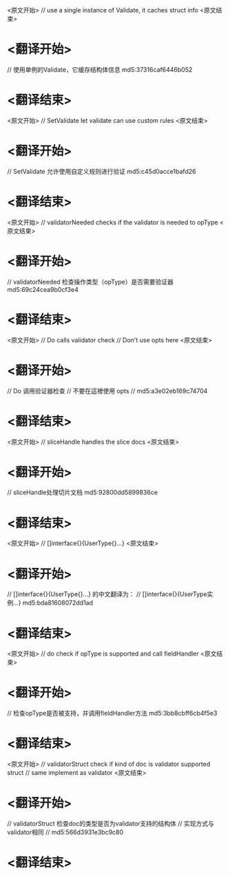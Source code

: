 
<原文开始>
// use a single instance of Validate, it caches struct info
<原文结束>

# <翻译开始>
// 使用单例的Validate，它缓存结构体信息 md5:37316caf6446b052
# <翻译结束>


<原文开始>
// SetValidate let validate can use custom rules
<原文结束>

# <翻译开始>
// SetValidate 允许使用自定义规则进行验证 md5:c45d0acce1bafd26
# <翻译结束>


<原文开始>
// validatorNeeded checks if the validator is needed to opType
<原文结束>

# <翻译开始>
// validatorNeeded 检查操作类型（opType）是否需要验证器 md5:69c24cea9b0cf3e4
# <翻译结束>


<原文开始>
// Do calls validator check
// Don't use opts here
<原文结束>

# <翻译开始>
// Do 调用验证器检查
// 不要在這裡使用 opts
// md5:a3e02eb169c74704
# <翻译结束>


<原文开始>
// sliceHandle handles the slice docs
<原文结束>

# <翻译开始>
// sliceHandle处理切片文档 md5:92800dd5899836ce
# <翻译结束>


<原文开始>
// []interface{}{UserType{}...}
<原文结束>

# <翻译开始>
// []interface{}{UserType{}...} 的中文翻译为：
// []interface{}{UserType实例...} md5:bda81608072dd1ad
# <翻译结束>


<原文开始>
// do check if opType is supported and call fieldHandler
<原文结束>

# <翻译开始>
// 检查opType是否被支持，并调用fieldHandler方法 md5:3bb8cbff6cb4f5e3
# <翻译结束>


<原文开始>
// validatorStruct check if kind of doc is validator supported struct
// same implement as validator
<原文结束>

# <翻译开始>
// validatorStruct 检查doc的类型是否为validator支持的结构体
// 实现方式与validator相同
// md5:566d3931e3bc9c80
# <翻译结束>

